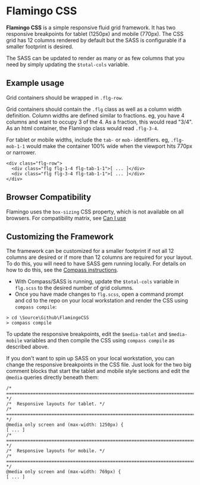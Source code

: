 # Flamingo CSS

**Flamingo CSS** is a simple responsive fluid grid framework. It has two responsive breakpoints for tablet (1250px)
and mobile (770px). The CSS grid has 12 columns rendered by default but the SASS is configurable if a smaller
footprint is desired.

The SASS can be updated to render as many or as few columns that you need by simply updating the `$total-cols` variable.

## Example usage

Grid containers should be wrapped in `.flg-row`. 

Grid containers should contain the `.flg` class as well as a column width definition. Column widths are defined similar to fractions. eg, you have 4 columns and want to occupy 3 of the 4. As a fraction, this would read "3/4". As an html container, the Flamingo class would read `.flg-3-4`.

For tablet or mobile widths, include the `tab-` or `mob-` identifiers. eg, `.flg-mob-1-1` would make the container 100% wide when the viewport hits 770px or narrower.

```
<div class="flg-row">
  <div class="flg flg-1-4 flg-tab-1-1">[ ... ]</div>
  <div class="flg flg-3-4 flg-tab-1-1">[ ... ]</div>
</div>
```

## Browser Compatibility

Flamingo uses the `box-sizing` CSS property, which is not available on all browsers. For compatibility matrix, see
[Can I use](http://caniuse.com/#feat=css3-boxsizing)

## Customizing the Framework

The framework can be customized for a smaller footprint if not all 12 columns are desired or if more than 12 columns are required for your layout. To do this, you will need to have SASS gem running locally. For details on how to do this, see the [Compass instructions](http://compass-style.org/install/). 

* With Compass/SASS is running, update the `$total-cols` variable in `flg.scss` to the desired number of grid columns. 
* Once you have made changes to `flg.scss`, open a command prompt and cd to the repo on your local workstation and render the CSS using `compass compile`:
```
> cd \Source\Github\FlamingoCSS
> compass compile
```

To update the responsive breakpoints, edit the `$media-tablet` and `$media-mobile` variables and then compile the CSS using `compass compile` as described above.

If you don't want to spin up SASS on your local workstation, you can change the responsive breakpoints in the CSS file. Just look for the two big comment blocks that start the tablet and mobile style sections and edit the `@media` queries directly beneath them: 
```
/*	================================================================================ */
/*	Responsive layouts for tablet. */
/*	================================================================================ */
@media only screen and (max-width: 1250px) {
[ ... ]
/*	================================================================================ */
/*	Responsive layouts for mobile. */
/*	================================================================================ */
@media only screen and (max-width: 769px) { 
[ ... ]
```
